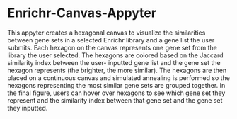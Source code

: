 # Enrichr-Canvas-Appyter

This appyter creates a hexagonal canvas to visualize the similarities between 
gene sets in a selected Enrichr library and a gene list the user submits. Each
hexagon on the canvas represents one gene set from the library the user selected.
The hexagons are colored based on the Jaccard similarity index between the user-
inputted gene list and the gene set the hexagon represents (the brighter, the
more similar). The hexagons are then placed on a continuous canvas and simulated
annealing is performed so the hexagons representing the most similar gene sets
are grouped together. In the final figure, users can hover over hexagons to see
which gene set they represent and the similarity index between that gene set and
the gene set they inputted.